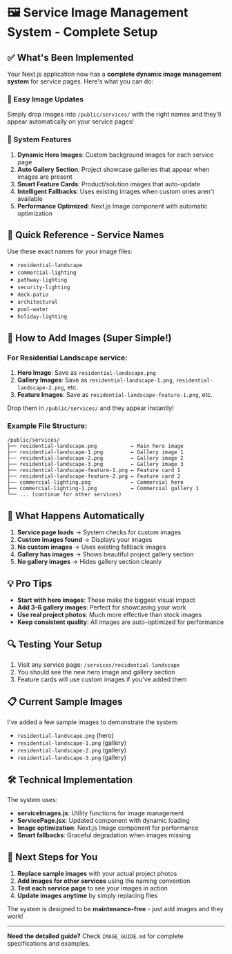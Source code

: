 # 🖼️ Service Image Management System - Complete Setup

## ✅ What's Been Implemented

Your Next.js application now has a **complete dynamic image management system** for service pages. Here's what you can do:

### 🎯 Easy Image Updates

Simply drop images into `/public/services/` with the right names and they'll appear automatically on your service pages!

### 🔧 System Features

1. **Dynamic Hero Images**: Custom background images for each service page
2. **Auto Gallery Section**: Project showcase galleries that appear when images are present
3. **Smart Feature Cards**: Product/solution images that auto-update
4. **Intelligent Fallbacks**: Uses existing images when custom ones aren't available
5. **Performance Optimized**: Next.js Image component with automatic optimization

## 📁 Quick Reference - Service Names

Use these exact names for your image files:

- `residential-landscape`
- `commercial-lighting` 
- `pathway-lighting`
- `security-lighting`
- `deck-patio`
- `architectural`
- `pool-water`
- `holiday-lighting`

## 🚀 How to Add Images (Super Simple!)

### For Residential Landscape service:

1. **Hero Image**: Save as `residential-landscape.png`
2. **Gallery Images**: Save as `residential-landscape-1.png`, `residential-landscape-2.png`, etc.
3. **Feature Images**: Save as `residential-landscape-feature-1.png`, etc.

Drop them in `/public/services/` and they appear instantly!

### Example File Structure:
```
/public/services/
├── residential-landscape.png           ← Main hero image
├── residential-landscape-1.png         ← Gallery image 1  
├── residential-landscape-2.png         ← Gallery image 2
├── residential-landscape-3.png         ← Gallery image 3
├── residential-landscape-feature-1.png ← Feature card 1
├── residential-landscape-feature-2.png ← Feature card 2
├── commercial-lighting.png             ← Commercial hero
├── commercial-lighting-1.png           ← Commercial gallery 1
└── ... (continue for other services)
```

## 🎨 What Happens Automatically

1. **Service page loads** → System checks for custom images
2. **Custom images found** → Displays your images
3. **No custom images** → Uses existing fallback images
4. **Gallery has images** → Shows beautiful project gallery section
5. **No gallery images** → Hides gallery section cleanly

## 💡 Pro Tips

- **Start with hero images**: These make the biggest visual impact
- **Add 3-6 gallery images**: Perfect for showcasing your work
- **Use real project photos**: Much more effective than stock images
- **Keep consistent quality**: All images are auto-optimized for performance

## 🔍 Testing Your Setup

1. Visit any service page: `/services/residential-landscape`
2. You should see the new hero image and gallery section
3. Feature cards will use custom images if you've added them

## 📋 Current Sample Images

I've added a few sample images to demonstrate the system:
- `residential-landscape.png` (hero)
- `residential-landscape-1.png` (gallery)
- `residential-landscape-2.png` (gallery)  
- `residential-landscape-3.png` (gallery)

## 🛠️ Technical Implementation

The system uses:
- **serviceImages.js**: Utility functions for image management
- **ServicePage.jsx**: Updated component with dynamic loading
- **Image optimization**: Next.js Image component for performance
- **Smart fallbacks**: Graceful degradation when images missing

## 🎯 Next Steps for You

1. **Replace sample images** with your actual project photos
2. **Add images for other services** using the naming convention
3. **Test each service page** to see your images in action
4. **Update images anytime** by simply replacing files

The system is designed to be **maintenance-free** - just add images and they work!

---

**Need the detailed guide?** Check `IMAGE_GUIDE.md` for complete specifications and examples.